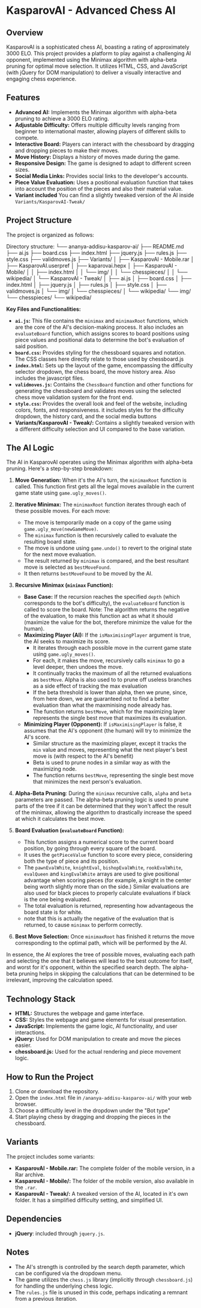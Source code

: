 # KasparovAI - Advanced Chess AI

## Overview

KasparovAI is a sophisticated chess AI, boasting a rating of approximately 3000 ELO. This project provides a platform to play against a challenging AI opponent, implemented using the Minimax algorithm with alpha-beta pruning for optimal move selection. It utilizes HTML, CSS, and JavaScript (with jQuery for DOM manipulation) to deliver a visually interactive and engaging chess experience.

## Features

*   **Advanced AI:** Implements the Minimax algorithm with alpha-beta pruning to achieve a 3000 ELO rating.
*   **Adjustable Difficulty:** Offers multiple difficulty levels ranging from beginner to international master, allowing players of different skills to compete.
*   **Interactive Board:** Players can interact with the chessboard by dragging and dropping pieces to make their moves.
*   **Move History:** Displays a history of moves made during the game.
*   **Responsive Design:** The game is designed to adapt to different screen sizes.
*   **Social Media Links:** Provides social links to the developer's accounts.
*   **Piece Value Evaluation:** Uses a positional evaluation function that takes into account the position of the pieces and also their material value.
*   **Variant included** You can find a slightly tweaked version of the AI inside `Variants/KasparovAI-Tweak/`

## Project Structure

The project is organized as follows:

Directory structure:
└── ananya-addisu-kasparov-ai/
    ├── README.md
    ├── ai.js
    ├── board.css
    ├── index.html
    ├── jquery.js
    ├── rules.js
    ├── style.css
    ├── validmoves.js
    ├── Variants/
    │   ├── KasparovAI - Mobile.rar
    │   ├── KasparovAI.userpref
    │   ├── kaparovai.hepx
    │   ├── KasparovAI - Mobile/
    │   │   ├── index.html
    │   │   └── img/
    │   │       └── chesspieces/
    │   │           └── wikipedia/
    │   └── KasparovAI - Tweak/
    │       ├── ai.js
    │       ├── board.css
    │       ├── index.html
    │       ├── jquery.js
    │       ├── rules.js
    │       ├── style.css
    │       ├── validmoves.js
    │       └── img/
    │           └── chesspieces/
    │               └── wikipedia/
    └── img/
        └── chesspieces/
            └── wikipedia/


**Key Files and Functionalities:**

*   **`ai.js`:** This file contains the `minimax` and `minimaxRoot` functions, which are the core of the AI's decision-making process. It also includes an `evaluateBoard` function, which assigns scores to board positions using piece values and positional data to determine the bot's evaluation of said position.
*   **`board.css`:** Provides styling for the chessboard squares and notation. The CSS classes here directly relate to those used by chessboard.js
*   **`index.html`:**  Sets up the layout of the game, encompassing the difficulty selector dropdown, the chess board, the move history area. Also includes the javascript files.
*   **`validmoves.js`:**  Contains the `ChessBoard` function and other functions for generating the chessboard and validates moves using the selected chess move validation system for the front end.
*   **`style.css`:** Provides the overall look and feel of the website, including colors, fonts, and responsiveness. it includes styles for the difficulty dropdown, the history card, and the social media buttons
*   **Variants/KasparovAI - Tweak/:** Contains a slightly tweaked version with a different difficulty selection and UI compared to the base variation.

## The AI Logic

The AI in KasparovAI operates using the Minimax algorithm with alpha-beta pruning. Here's a step-by-step breakdown:

1.  **Move Generation:** When it's the AI's turn, the `minimaxRoot` function is called. This function first gets all the legal moves available in the current game state using `game.ugly_moves()`.

2.  **Iterative Minimax:** The `minimaxRoot` function iterates through each of these possible moves. For each move:
    *   The move is temporarily made on a copy of the game using `game.ugly_move(newGameMove)`.
    *   The `minimax` function is then recursively called to evaluate the resulting board state.
    *   The move is undone using `game.undo()` to revert to the original state for the next move evaluation.
    *   The result returned by `minimax` is compared, and the best resultant move is selected as `bestMoveFound`.
    *   It then returns `bestMoveFound` to be moved by the AI.

3.  **Recursive Minimax (`minimax` Function):**
    *   **Base Case:** If the recursion reaches the specified `depth` (which corresponds to the bot's difficulty), the `evaluateBoard` function is called to score the board. Note: The algorithm returns the negative of the evaluation, to make this function act as what it should (maximize the value for the bot, therefore minimize the value for the human).
    *   **Maximizing Player (AI):**
        If the `isMaximisingPlayer` argument is true, the AI seeks to maximize its score.
        *   It iterates through each possible move in the current game state using `game.ugly_moves()`.
        *   For each, it makes the move, recursively calls `minimax` to go a level deeper, then undoes the move.
        *   It continually tracks the maximum of all the returned evaluations as `bestMove`. Alpha is also used to to prune off useless branches as a side effect of tracking the max evaluation
        *   If the beta threshold is lower than alpha, then we prune, since, from here down, we are guaranteed not to find a better evaluation than what the maxminising node already has.
        *   The function returns `bestMove`, which for the maximizing layer represents the single best move that maximizes its evaluation.
    *   **Minimizing Player (Opponent):**
        If `isMaximisingPlayer` is false, it assumes that the AI's opponent (the human) will try to minimize the AI's score.
        *   Similar structure as the maximizing player, except it tracks the `min` value and moves, representing what the next player's best move is (with respect to the AI's benefit)
        *   Beta is used to prune nodes in a similar way as with the maximizing node.
        *   The function returns `bestMove`, representing the single best move that minimizes the next person's evaluation.

4. **Alpha-Beta Pruning**: During the `minimax` recursive calls, `alpha` and `beta` parameters are passed. The alpha-beta pruning logic is used to prune parts of the tree if it can be determined that they won't affect the result of the minimax, allowing the algorithm to drastically increase the speed at which it calculates the best move.

5.  **Board Evaluation (`evaluateBoard` Function):**
    *   This function assigns a numerical score to the current board position, by going through every square of the board.
    *   It uses the `getPieceValue` function to score every piece, considering both the type of piece and its position.
    *   The `pawnEvalWhite`, `knightEval`, `bishopEvalWhite`, `rookEvalWhite`, `evalQueen` and `kingEvalWhite` arrays are used to give positional advantage when scoring pieces (for example, a knight in the center being worth slightly more than on the side.) Similar evaluations are also used for black pieces to properly calculate evaluations if black is the one being evaluated.
    *   The total evaluation is returned, representing how advantageous the board state is for white.
    *   note that this is actually the negative of the evaluation that is returned, to cause `minimax` to perform correctly.

6.  **Best Move Selection:** Once `minimaxRoot` has finished it returns the move corresponding to the optimal path, which will be performed by the AI.

In essence, the AI explores the tree of possible moves, evaluating each path and selecting the one that it believes will lead to the best outcome for itself, and worst for it's opponent, within the specified search depth. The alpha-beta pruning helps in skipping the calculations that can be determined to be irrelevant, improving the calculation speed.

## Technology Stack

*   **HTML:**  Structures the webpage and game interface.
*   **CSS:** Styles the webpage and game elements for visual presentation.
*   **JavaScript:**  Implements the game logic, AI functionality, and user interactions.
*   **jQuery:** Used for DOM manipulation to create and move the pieces easier.
*   **chessboard.js:** Used for the actual rendering and piece movement logic.

## How to Run the Project

1.  Clone or download the repository.
2.  Open the `index.html` file in `/ananya-addisu-kasparov-ai/` with your web browser.
3.  Choose a difficultly level in the dropdown under the "Bot type"
4.  Start playing chess by dragging and dropping the pieces in the chessboard.

## Variants

The project includes some variants:

*   **KasparovAI - Mobile.rar:** The complete folder of the mobile version, in a Rar archive.
*  **KasparovAI - Mobile/:** The folder of the mobile version, also available in the `.rar`.
*   **KasparovAI - Tweak/:** A tweaked version of the AI, located in it's own folder. It has a simplified difficulty setting, and simplified UI.

## Dependencies
*   **jQuery**: included through `jquery.js`.

## Notes

*   The AI's strength is controlled by the search depth parameter, which can be configured via the dropdown menu.
*   The game utilizes the `chess.js` library (implicitly through `chessboard.js`) for handling the underlying chess logic.
* The `rules.js` file is unused in this code, perhaps indicating a remnant from a previous iteration.
